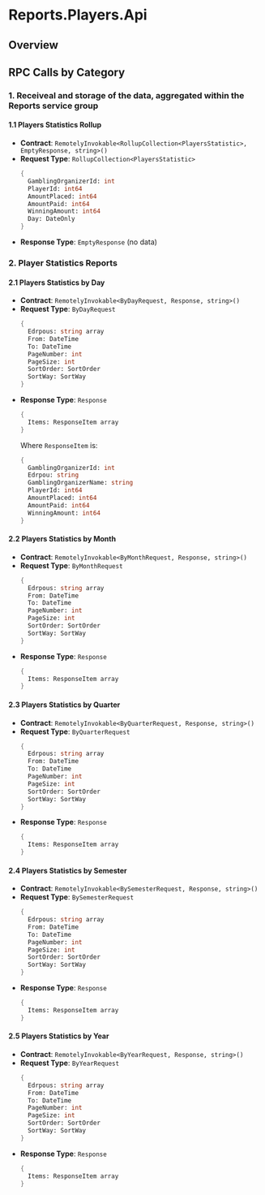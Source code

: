 # Reports.Players.Api

## Overview
## RPC Calls by Category

### 1. Receiveal and storage of the data, aggregated within the Reports service group

#### 1.1 Players Statistics Rollup
- **Contract**: `RemotelyInvokable<RollupCollection<PlayersStatistic>, EmptyResponse, string>()`
- **Request Type**: `RollupCollection<PlayersStatistic>`
  ```fsharp
  {
    GamblingOrganizerId: int
    PlayerId: int64
    AmountPlaced: int64
    AmountPaid: int64
    WinningAmount: int64
    Day: DateOnly
  }
  ```
- **Response Type**: `EmptyResponse` (no data)

### 2. Player Statistics Reports

#### 2.1 Players Statistics by Day
- **Contract**: `RemotelyInvokable<ByDayRequest, Response, string>()`
- **Request Type**: `ByDayRequest`
  ```fsharp
  {
    Edrpous: string array
    From: DateTime
    To: DateTime
    PageNumber: int
    PageSize: int
    SortOrder: SortOrder
    SortWay: SortWay
  }
  ```
- **Response Type**: `Response`
  ```fsharp
  {
    Items: ResponseItem array
  }
  ```
  Where `ResponseItem` is:
  ```fsharp
  {
    GamblingOrganizerId: int
    Edrpou: string
    GamblingOrganizerName: string
    PlayerId: int64
    AmountPlaced: int64
    AmountPaid: int64
    WinningAmount: int64
  }
  ```

#### 2.2 Players Statistics by Month
- **Contract**: `RemotelyInvokable<ByMonthRequest, Response, string>()`
- **Request Type**: `ByMonthRequest`
  ```fsharp
  {
    Edrpous: string array
    From: DateTime
    To: DateTime
    PageNumber: int
    PageSize: int
    SortOrder: SortOrder
    SortWay: SortWay
  }
  ```
- **Response Type**: `Response`
  ```fsharp
  {
    Items: ResponseItem array
  }
  ```

#### 2.3 Players Statistics by Quarter
- **Contract**: `RemotelyInvokable<ByQuarterRequest, Response, string>()`
- **Request Type**: `ByQuarterRequest`
  ```fsharp
  {
    Edrpous: string array
    From: DateTime
    To: DateTime
    PageNumber: int
    PageSize: int
    SortOrder: SortOrder
    SortWay: SortWay
  }
  ```
- **Response Type**: `Response`
  ```fsharp
  {
    Items: ResponseItem array
  }
  ```

#### 2.4 Players Statistics by Semester
- **Contract**: `RemotelyInvokable<BySemesterRequest, Response, string>()`
- **Request Type**: `BySemesterRequest`
  ```fsharp
  {
    Edrpous: string array
    From: DateTime
    To: DateTime
    PageNumber: int
    PageSize: int
    SortOrder: SortOrder
    SortWay: SortWay
  }
  ```
- **Response Type**: `Response`
  ```fsharp
  {
    Items: ResponseItem array
  }
  ```

#### 2.5 Players Statistics by Year
- **Contract**: `RemotelyInvokable<ByYearRequest, Response, string>()`
- **Request Type**: `ByYearRequest`
  ```fsharp
  {
    Edrpous: string array
    From: DateTime
    To: DateTime
    PageNumber: int
    PageSize: int
    SortOrder: SortOrder
    SortWay: SortWay
  }
  ```
- **Response Type**: `Response`
  ```fsharp
  {
    Items: ResponseItem array
  }
  ```
